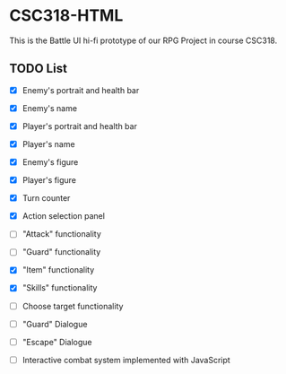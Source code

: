 # CSC318-HTML
This is the Battle UI hi-fi prototype of our RPG Project in course CSC318.

## TODO List
- [x] Enemy's portrait and health bar
- [x] Enemy's name
- [x] Player's portrait and health bar
- [x] Player's name
- [x] Enemy's figure
- [x] Player's figure
- [x] Turn counter
- [x] Action selection panel
- [ ] "Attack" functionality
- [ ] "Guard" functionality
- [X] "Item" functionality
- [X] "Skills" functionality
- [ ] Choose target functionality
- [ ] "Guard" Dialogue
- [ ] "Escape" Dialogue
- [ ] Interactive combat system implemented with JavaScript

